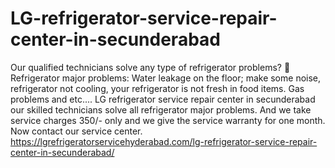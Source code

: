 # LG-refrigerator-service-repair-center-in-secunderabad
 Our qualified technicians solve any type of refrigerator problems?  Refrigerator major problems: Water leakage on the floor; make some noise, refrigerator not cooling, your refrigerator is not fresh in food items. Gas problems and etc.... LG refrigerator service repair center in secunderabad our skilled technicians solve all refrigerator major problems. And we take service charges 350/- only and we give the service warranty for one month. Now contact our service center. https://lgrefrigeratorservicehyderabad.com/lg-refrigerator-service-repair-center-in-secunderabad/
